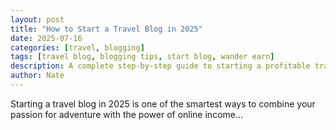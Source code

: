 ```yaml
---
layout: post
title: "How to Start a Travel Blog in 2025"
date: 2025-07-16
categories: [travel, blogging]
tags: [travel blog, blogging tips, start blog, wander earn]
description: A complete step-by-step guide to starting a profitable travel blog in 2025.
author: Nate
---
```


Starting a travel blog in 2025 is one of the smartest ways to combine your passion for adventure with the power of online income...

<!-- Your full blog post content here -->
